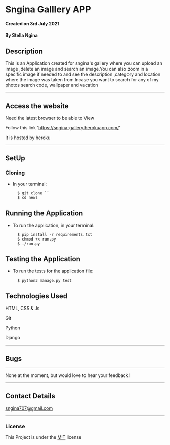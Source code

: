 # Sngina Galllery APP

#### Created on 3rd July 2021
#### By Stella Ngina

## Description 

This is an Application created for sngina's gallery where you can upload an image ,delete an image and search an image.You can also zoom in a specific image if needed  to and see the description ,category and location where the image was taken from.Incase you want to search for any of my photos search code, wallpaper and vacation


---

## Access the website
Need the latest browser to be able to View

Follow this link 'https://sngina-gallery.herokuapp.com/'

It is hosted by heroku

---

## SetUp
### Cloning

* In your terminal:
        
        $ git clone ``
        $ cd news

## Running the Application

* To run the application, in your terminal:

        $ pip install -r requirements.txt
        $ chmod +x run.py
        $ ./run.py
        
## Testing the Application

* To run the tests for the application file:

        $ python3 manage.py test
        
## Technologies Used
HTML, CSS & Js

Git

Python



Django

---

## Bugs
---
None at the moment, but would love to hear your feedback!

---

## Contact Details
sngina707@gmail.com
 

---

### License
This Project is under the [MIT](LICENSE) license
